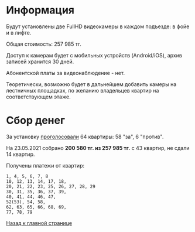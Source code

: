# Информация

Будут установлены две FullHD видеокамеры в каждом подъезде: в фойе и в лифте.

Общая стоимость: 257 985 тг.

Доступ к камерам будет с мобильных устройств (Android/iOS), архив записей хранится 30 дней.

Абонентской платы за видеонаблюдение - нет.

Теоретически, возможно будет в дальнейшем добавить камеры на лестничных площадках, по желанию владельцев квартир на соответствующем этаже.

# Сбор денег

За установку [проголосовали](https://docs.google.com/forms/d/1N2fjnhP2TYAVOVlfZGfcQLfKwq6S62JIQA2DxGlR0xY/edit#responses) 64 квартиры: 58 "за", 6 "против".

На 23.05.2021 собрано **200 580 тг. из 257 985 тг.** с 43 квартир, не сдали 14 квартир.

Получены платежи от квартир: 

```
1, 4, 5, 6, 7, 8
10, 12, 13, 14, 17, 18, 
20, 21, 22, 23, 25, 26, 27, 28, 29
30, 31, 35, 36, 37, 39,
40, 41, 44, 46, 47, 
52(53), 54, 58, 
62, 63, 65, 66, 68, 69,
77, 78, 79
```

[Назад к главной странице](README.md)